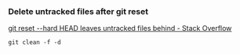 ### Delete untracked files after git reset


[git reset --hard HEAD leaves untracked files behind - Stack Overflow](https://stackoverflow.com/questions/4327708/git-reset-hard-head-leaves-untracked-files-behind#comment4702861_4327708)


 

```shell
git clean -f -d
```
